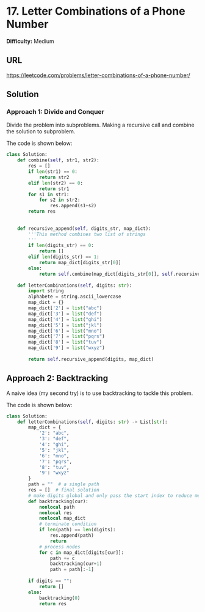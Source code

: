 # 17. Letter Combinations of a Phone Number

**Difficulty:** Medium

## URL

https://leetcode.com/problems/letter-combinations-of-a-phone-number/

## Solution

### Approach 1: Divide and Conquer

Divide the problem into subproblems. Making a recursive call and combine the solution to subproblem.

The code is shown below:

```python
class Solution:
    def combine(self, str1, str2):
        res = []
        if len(str1) == 0:
            return str2
        elif len(str2) == 0:
            return str1
        for s1 in str1:
            for s2 in str2:
                res.append(s1+s2)
        return res
    
    
    def recursive_append(self, digits_str, map_dict):
        '''This method combines two list of strings
        '''
        if len(digits_str) == 0:
            return []
        elif len(digits_str) == 1:
            return map_dict[digits_str[0]]
        else:
            return self.combine(map_dict[digits_str[0]], self.recursive_append(digits_str[1:], map_dict))
            
    def letterCombinations(self, digits: str):
        import string
        alphabete = string.ascii_lowercase
        map_dict = {}
        map_dict['2'] = list("abc")
        map_dict['3'] = list("def")
        map_dict['4'] = list("ghi")
        map_dict['5'] = list("jkl")
        map_dict['6'] = list("mno")
        map_dict['7'] = list("pqrs")
        map_dict['8'] = list("tuv")
        map_dict['9'] = list("wxyz")
        
        return self.recursive_append(digits, map_dict)
```



## Approach 2: Backtracking

A naive idea (my second try) is to use backtracking to tackle this problem.

The code is shown below:

```python
class Solution:
    def letterCombinations(self, digits: str) -> List[str]:
        map_dict = {
            '2': "abc",
            '3': "def",
            '4': "ghi",
            '5': "jkl",
            '6': "mno",
            '7': "pqrs",
            '8': "tuv",
            '9': "wxyz"
        }
        path = ""  # a single path
        res = []  # final solution
        # make digits global and only pass the start index to reduce memory consumption
        def backtracking(cur):
            nonlocal path
            nonlocal res
            nonlocal map_dict
            # terminate condition
            if len(path) == len(digits):
                res.append(path)
                return
            # process nodes
            for c in map_dict[digits[cur]]:
                path += c
                backtracking(cur+1)
                path = path[:-1]
            
        if digits == "":
            return []
        else:
            backtracking(0)
            return res
```



